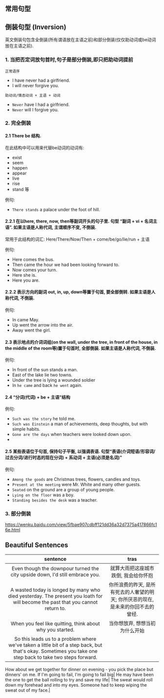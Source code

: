 ## 常用句型

## 倒装句型 (Inversion)

英文倒装句包含全倒装(所有谓语放在主语之前)和部分倒装(仅仅助动词或be动词放在主语之前). 

### 1. 当把否定词放句首时,句子是部分倒装,即只把助动词提前

`正常语序`

- I have never had a girlfriend. 
- I will never forgive you.

`助动词/情态动词 + 主语 + 动词`

- `Never` have I had a girlfriend. 
- `Never` will I forgive you.


### 2. 完全倒装
#### 2.1 There be 结构. 
在此结构中可以用来代替be动词的动词有: 
- exist
- seem
- happen
- appear
- live 
- rise
- stand 等

例句: 
- `There stands` a palace under the foot of hill.

#### 2.2.1 在以here, there, now, then等副词开头的句子里. 句型 “副词 + vi + 名词主语”. 如果主语是人称代词, 主谓顺序不变, 不倒装.

常用于此结构的词汇: 
Here/There/Now/Then + come/be/go/lie/run + 主语

例句:
- Here comes the bus.
- Then came the hour we had been looking forward to.
- Now comes your turn.
- Here she is.
- Here you are.

#### 2.2.2 表示方向的副词 out, in, up, down等置于句首, 要全部倒转. 如果主语是人称代词, 不倒装.

例句:
- In came May.
- Up went the arrow into the air.
- Away went the girl.

#### 2.3 表示地点的介词词组(on the wall, under the tree, in front of the house, in the middle of the room等)置于句首时, 全部倒装. 如果主语是人称代词, 不倒装.
例句:
- In front of the sun stands a man.
- East of the lake lie two towns.
- Under the tree is lying a wounded soldier
- In `he came` and back `he went` again.

#### 2.4 “分词(代词) + be + 主语”结构
例句:
- `Such was the story` he told me.
- `Such was Einstein` a man of achievements, deep thoughts, but with simple habits.
- `Gone are the days` when teachers were looked down upon.
- 
#### 2.5 某些表语位于句首, 保持句子平衡, 以强调表语. 句型“表语(介词短语/形容词/过去分词/进行时态的现在分词) + 系动词 + 主语(必须是名词)”


例句:
- `Among the goods` are Christmas trees, flowers, candles and toys.
- `Present at the meeting` were Mr. White and many other guests. 
- `Seated` on the ground are a group of young people.
- `Lying on the floor` was a boy.
- `Standing besides the desk` was a teacher.

### 3. 部分倒装
https://wenku.baidu.com/view/5fbae907cdbff121dd36a32d7375a417866fc16e.html

## Beautiful Sentences 
sentence|tras
:---:|:---:
Even though the downpour turned the city upside down, I'd still embrace you.|就算大雨把这座城市跌倒, 我会给你怀抱
A wasted today is longed by many who died yesterday. The present you loath for will become the past that you cannot return to.|你所浪费的昨天, 是所有死去的人奢望的明天; 你所厌恶的现在, 是未来的你回不去的曾经. 
When you feel like quitting, think about why you started. | 当你想放弃, 想想当初为什么开始
So this leads us to a problem where we've taken a little bit of a step back, but that's okay. Sometimes you take one step back to take two steps forward.|
How about we get together for dinner on evening - you pick the place but dinners' on me.
If I'm going to fail, I'm going to fail big| 
He may have been the one to get the ball rolling to try and save my life|
The sweat would roll down my forehead and into my eyes. Someone had to keep wiping the sweat out of my face.|